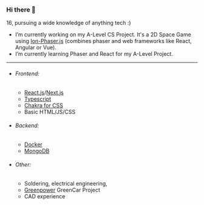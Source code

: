 ### Hi there 👋
16, pursuing a wide knowledge of anything tech :)

-   I’m currently working on my A-Level CS Project. It's a 2D Space Game using [Ion-Phaser.js](https://github.com/proyecto26/ion-phaser) (combines phaser and web frameworks like React, Angular or Vue).
-   I’m currently learning Phaser and React for my A-Level Project.

---

- ###### Frontend:
  - [React.js](https://reactjs.org/)/[Next.js](https://nextjs.org/)
  - [Typescript](https://www.typescriptlang.org/)
  - [Chakra for CSS](https://chakra-ui.com/)
  - Basic HTML/JS/CSS

- ###### Backend: 
  - [Docker](https://www.docker.com/)
  - [MongoDB](https://www.mongodb.com/)

- ###### Other:
  - Soldering, electrical engineering, 
  - [Greenpower](https://www.greenpower.co.uk/) GreenCar Project 
  - CAD experience
